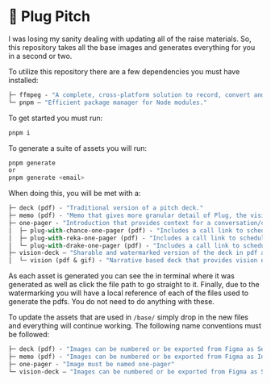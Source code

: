 # 🔌 Plug Pitch

I was losing my sanity dealing with updating all of the raise materials. So, this repository takes all the base images and generates everything for you in a second or two.

To utilize this repository there are a few dependencies you must have installed:

```ml
├─ ffmpeg - "A complete, cross-platform solution to record, convert and stream audio and video."
└─ pnpm — "Efficient package manager for Node modules."
```

To get started you must run:

```bash
pnpm i
```

To generate a suite of assets you will run:

```bash
pnpm generate
or
pnpm generate <email>
```

When doing this, you will be met with a:

```ml
├─ deck (pdf) - "Traditional version of a pitch deck."
├─ memo (pdf) - "Memo that gives more granular detail of Plug, the vision, team and market."
├─ one-pager - "Introduction that provides context for a conversation/call"
│  ├─ plug-with-chance-one-pager (pdf) - "Includes a call link to schedule with Chance."
│  ├─ plug-with-reka-one-pager (pdf) - "Includes a call link to schedule with Chance and Reka."
│  └─ plug-with-drake-one-pager (pdf) - "Includes a call link to schedule with Chance and Drake."
├─ vision-deck — "Sharable and watermarked version of the deck in pdf and gif format"
│  └─ vision (pdf & gif) - "Narrative based deck that provides vision excluding traditional pitch details."
```

As each asset is generated you can see the in terminal where it was generated as well as click the file path to go straight to it. Finally, due to the watermarking you will have a local reference of each of the files used to generate the pdfs. You do not need to do anything with these.

To update the assets that are used in `/base/` simply drop in the new files and everything will continue working. The following name conventions must be followed:

```ml
├─ deck (pdf) - "Images can be numbered or be exported from Figma as Seed - Boomer - N"
├─ memo (pdf) - "Images can be numbered or be exported from Figma as Investor Memo - N"
├─ one-pager - "Image must be named one-pager"
└─ vision-deck — "Images can be numbered or be exported from Figma as Seed - N"
```
